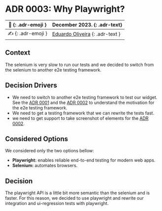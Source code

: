 # ADR 0003: Why Playwright?

| :date: {: .adr-emoji }         | December 2023. {: .adr-text}                                    |
| :----------------------------: | :-------------------------------------------------------------- |
| :writing_hand: {: .adr-emoji } | [Eduardo Oliveira](https://github.com/EduardoJM) {: .adr-text } |

## Context

The selenium is very slow to run our tests and we decided to switch from the selenium to another e2e testing framework.

## Decision Drivers

- We need to switch to another e2e testing framework to test our widget. See the [ADR 0001](./0001-why-functional-tests.md) and the [ADR 0002](./0002-why-ui-regression-tests.md) to understand the motivation for the e2e testing framework.
- We need to get a testing framework that we can rewrite the tests fast.
- we need to get support to take screenshot of elements for the [ADR 0002](./0002-why-ui-regression-tests.md).

## Considered Options

We considered only the two options bellow:

- **Playwright:** enables reliable end-to-end testing for modern web apps.
- **Selenium:** automates browsers.

## Decision

The playwright API is a little bit more semantic than the selenium and is faster. For this reason, we decided to use playwright and rewrite our integration and ui-regression tests with playwright.
